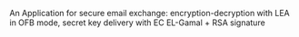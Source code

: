 An Application for secure email exchange: encryption-decryption with LEA in OFB mode, secret key delivery with EC EL-Gamal + RSA signature
